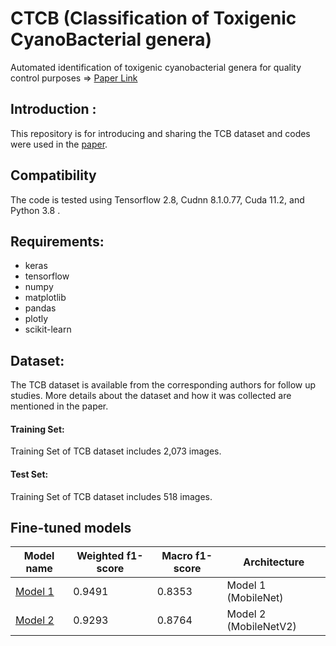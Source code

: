 # CTCB (Classification of Toxigenic CyanoBacterial genera)
Automated identification of toxigenic cyanobacterial genera for quality control purposes =>  [Paper Link](https://www.sciencedirect.com/science/article/pii/S030147972401260X?dgcid=author)
## Introduction :
This repository is for introducing and sharing the TCB dataset and codes were used in the [paper](https://github.com/iman2693/CTCB). 

## Compatibility
The code is tested using Tensorflow 2.8, Cudnn 8.1.0.77, Cuda 11.2, and Python 3.8 .

## Requirements:
* keras
* tensorflow
* numpy
* matplotlib
* pandas
* plotly
* scikit-learn

## Dataset:
The TCB dataset is available from the corresponding authors for follow up studies. More details about the dataset and how it was collected are mentioned in the paper.
#### Training Set:
Training Set of TCB dataset includes 2,073 images.
#### Test Set:
Training Set of TCB dataset includes 518 images.

## Fine-tuned models
| Model name      | Weighted f1-score | Macro f1-score | Architecture |
|-----------------|--------------|------------------|-------------|
| [Model 1](https://github.com/iman2693/CTCB/tree/main/weights/Model1%20-%20MobileNet) | 0.9491        | 0.8353    | Model 1 (MobileNet) |
| [Model 2](https://github.com/iman2693/CTCB/tree/main/weights/Model2%20-%20MobileNetV2) | 0.9293        | 0.8764      | Model 2 (MobileNetV2)|


